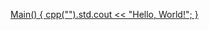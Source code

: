 [Main() {     cpp("<iostream>").std.cout << "Hello, World!"; }](http://coliru.stacked-crooked.com/a/f6d6b33ec188876c)